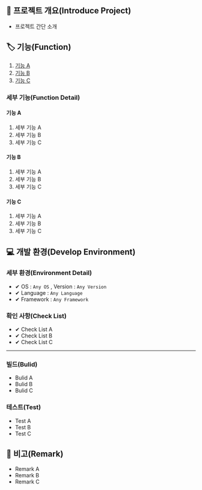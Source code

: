 ## 📕 프로젝트 개요(Introduce Project)

* 프로젝트 간단 소개

## 🏷️ 기능(Function)


1. [기능 A](#기능-A)
2. [기능 B](#기능-B)
3. [기능 C](#기능-C)

### 세부 기능(Function Detail)


#### 기능 A

   1. 세부 기능 A
   2. 세부 기능 B
   3. 세부 기능 C

#### 기능 B

   1. 세부 기능 A
   2. 세부 기능 B
   3. 세부 기능 C

#### 기능 C

   1. 세부 기능 A
   2. 세부 기능 B
   3. 세부 기능 C
  
## 💻 개발 환경(Develop Environment)


### 세부 환경(Environment Detail)

* ✔ OS : `Any OS` , Version : `Any Version`
* ✔ Language : `Any Language`
* ✔ Framework : `Any Framework`

### 확인 사항(Check List)

* ✔ Check List A
* ✔ Check List B
* ✔ Check List C

<hr>

### 빌드(Bulid)

* Bulid A
* Bulid B
* Bulid C

### 테스트(Test)

* Test A
* Test B
* Test C


## 📖 비고(Remark)

* Remark A
* Remark B
* Remark C
